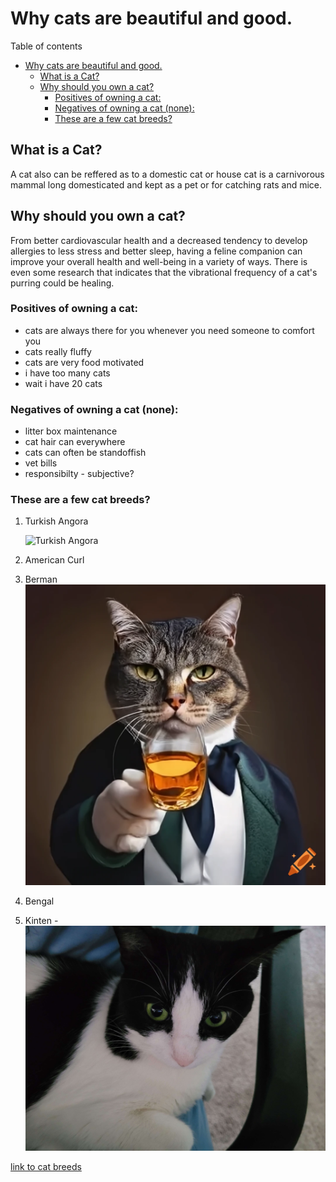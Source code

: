 # Why cats are beautiful and good.

Table of contents

- [Why cats are beautiful and good.](#why-cats-are-beautiful-and-good)
  - [What is a Cat?](#what-is-a-cat)
  - [Why should you own a cat?](#why-should-you-own-a-cat)
    - [Positives of owning a cat:](#positives-of-owning-a-cat)
    - [Negatives of owning a cat (none):](#negatives-of-owning-a-cat-none)
    - [These are a few cat breeds?](#these-are-a-few-cat-breeds)

## What is a Cat?

A cat also can be reffered as to a domestic cat or house cat is a carnivorous mammal long domesticated and kept as a pet or for catching rats and mice.

## Why should you own a cat?

From better cardiovascular health and a decreased tendency to develop allergies to less stress and better sleep, having a feline companion can improve your overall health and well-being in a variety of ways. There is even some research that indicates that the vibrational frequency of a cat's purring could be healing.

### Positives of owning a cat:

- cats are always there for you whenever you need someone to comfort you
- cats really fluffy
- cats are very food motivated
- i have too many cats
- wait i have 20 cats

### Negatives of owning a cat (none):

- litter box maintenance
- cat hair can everywhere
- cats can often be standoffish
- vet bills
- responsibilty - subjective?

### These are a few cat breeds?

1. Turkish Angora

   ![Turkish Angora](https://e7.pngegg.com/pngimages/931/994/png-clipart-yellow-eyed-white-cat-turkish-angora-ragdoll-turkish-van-kitten-white-kitten-animals-cat-like-mammal-thumbnail.png)

2. American Curl
3. Berman ![berman cat](picturestoadd/cat-whisky.webp)
4. Bengal
5. Kinten - ![Carolina's cat](pictures-to-add/cat1.jpg)

[link to cat breeds](https://basepaws.com/cat-breeds)
